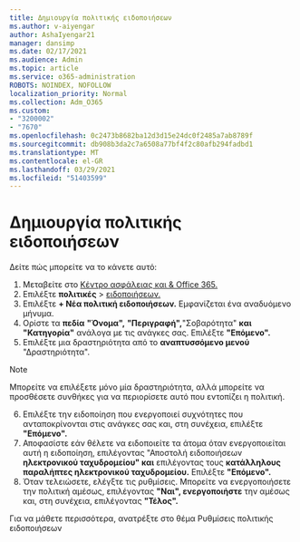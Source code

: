 ```yaml
---
title: Δημιουργία πολιτικής ειδοποιήσεων
ms.author: v-aiyengar
author: AshaIyengar21
manager: dansimp
ms.date: 02/17/2021
ms.audience: Admin
ms.topic: article
ms.service: o365-administration
ROBOTS: NOINDEX, NOFOLLOW
localization_priority: Normal
ms.collection: Adm_O365
ms.custom:
- "3200002"
- "7670"
ms.openlocfilehash: 0c2473b8682ba12d3d15e24dc0f2485a7ab8789f
ms.sourcegitcommit: db908b3da2c7a6508a77bf4f2c80afb294fadbd1
ms.translationtype: MT
ms.contentlocale: el-GR
ms.lasthandoff: 03/29/2021
ms.locfileid: "51403599"
---
```

# <a name="create-an-alert-policy"></a>Δημιουργία πολιτικής ειδοποιήσεων

Δείτε πώς μπορείτε να το κάνετε αυτό:

1. Μεταβείτε στο [Κέντρο ασφάλειας και & Office 365.](https://go.microsoft.com/fwlink/p/?linkid=2077143)
1. Επιλέξτε **πολιτικές**  >  [ειδοποιήσεων.](https://go.microsoft.com/fwlink/?linkid=2103208)
1. Επιλέξτε **+ Νέα πολιτική ειδοποιήσεων.** Εμφανίζεται ένα αναδυόμενο μήνυμα.
1. Ορίστε τα **πεδία** **"Όνομα",** **"Περιγραφή",**"Σοβαρότητα" **και "Κατηγορία"** ανάλογα με τις ανάγκες σας. Επιλέξτε **"Επόμενο".**
1. Επιλέξτε μια δραστηριότητα από το **αναπτυσσόμενο μενού** "Δραστηριότητα".
> [!NOTE]
>  Μπορείτε να επιλέξετε μόνο μία δραστηριότητα, αλλά μπορείτε να προσθέσετε συνθήκες για να περιορίσετε αυτό που εντοπίζει η πολιτική.
6. Επιλέξτε την ειδοποίηση που ενεργοποιεί συχνότητες που ανταποκρίνονται στις ανάγκες σας και, στη συνέχεια, επιλέξτε **"Επόμενο".**
7. Αποφασίστε εάν θέλετε να ειδοποιείτε τα άτομα όταν ενεργοποιείται αυτή η ειδοποίηση, επιλέγοντας "Αποστολή ειδοποιήσεων **ηλεκτρονικού ταχυδρομείου" και** επιλέγοντας τους **κατάλληλους παραλήπτες ηλεκτρονικού ταχυδρομείου.** Επιλέξτε **"Επόμενο".**
8. Όταν τελειώσετε, ελέγξτε τις ρυθμίσεις. Μπορείτε να ενεργοποιήσετε την πολιτική αμέσως, επιλέγοντας **"Ναι", ενεργοποιήστε** την αμέσως και, στη συνέχεια, επιλέγοντας **"Τέλος".**

Για να μάθετε περισσότερα, ανατρέξτε στο θέμα Ρυθμίσεις πολιτικής ειδοποιήσεων

